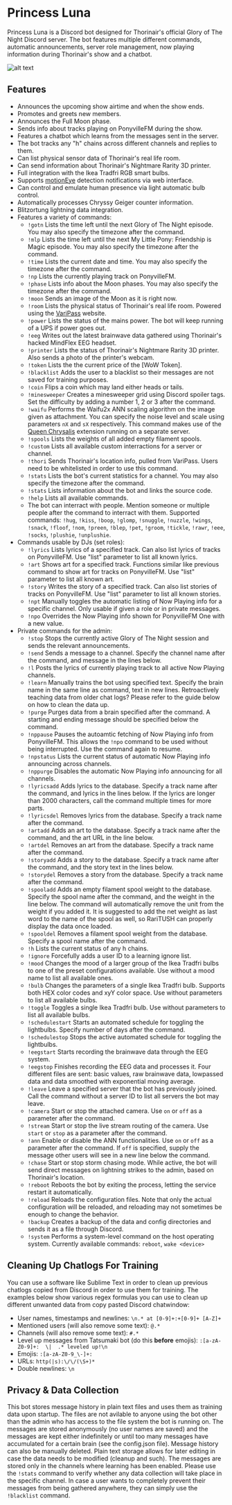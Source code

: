 # Princess Luna
Princess Luna is a Discord bot designed for Thorinair's official Glory of The Night Discord server. The bot features multiple different commands, automatic announcements, server role management, now playing information during Thorinair's show and a chatbot.

![alt text](http://dl.thorinair.net/MLP/pbpl_logo_small.png "Powered by Princess Luna")

## Features
* Announces the upcoming show airtime and when the show ends.
* Promotes and greets new members.
* Announces the Full Moon phase.
* Sends info about tracks playing on PonyvilleFM during the show.
* Features a chatbot which learns from the messages sent in the server.
* The bot tracks any "h" chains across different channels and replies to them.
* Can list physical sensor data of Thorinair's real life room.
* Can send information about Thorinair's Nightmare Rarity 3D printer.
* Full integration with the Ikea Tradfri RGB smart bulbs.
* Supports [motionEye](https://github.com/ccrisan/motioneye) detection notifications via web interface.
* Can control and emulate human presence via light automatic bulb control.
* Automatically processes Chryssy Geiger counter information.
* Blitzortung lightning data integration.
* Features a variety of commands:
    - `!gotn` Lists the time left until the next Glory of The Night episode. You may also specify the timezone after the command.
    - `!mlp` Lists the time left until the next My Little Pony: Friendship is Magic episode. You may also specify the timezone after the command.
    - `!time` Lists the current date and time. You may also specify the timezone after the command.
    - `!np` Lists the currently playing track on PonyvilleFM.
    - `!phase` Lists info about the Moon phases. You may also specify the timezone after the command.
    - `!moon` Sends an image of the Moon as it is right now.
    - `!room` Lists the physical status of Thorinair's real life room. Powered using the [VariPass](https://varipass.org) website.
    - `!power` Lists the status of the mains power. The bot will keep running of a UPS if power goes out.
    - `!eeg` Writes out the latest brainwave data gathered using Thorinair's hacked MindFlex EEG headset.
    - `!printer` Lists the status of Thorinair's Nightmare Rarity 3D printer. Also sends a photo of the printer's webcam.
    - `!token` Lists the the current price of the \[WoW Token\].
    - `!blacklist` Adds the user to a blacklist so their messages are not saved for training purposes.
    - `!coin` Flips a coin which may land either heads or tails.
    - `!minesweeper` Creates a minesweeper grid using Discord spoiler tags. Set the difficulty by adding a number 1, 2 or 3 after the command.
    - `!waifu` Performs the Waifu2x ANN scaling algorithm on the image given as attachment. You can specify the noise level and scale using parameters `nX` and `sX` respectively. This command makes use of the [Queen Chrysalis](https://github.com/Thorinair/Queen-Chrysalis) extension running on a separate server.
    - `!spools` Lists the weights of all added empty filament spools.
    - `!custom` Lists all available custom interractions for a server or channel.
    - `!thori` Sends Thorinair's location info, pulled from VariPass. Users need to be whitelisted in order to use this command.
    - `!stats` Lists the bot's current statistics for a channel. You may also specify the timezone after the command.
    - `!stats` Lists information about the bot and links the source code.
    - `!help` Lists all available commands.
    - The bot can interract with people. Mention someone or multiple people after the command to interract with them. Supported commands: `!hug`, `!kiss`, `!boop`, `!glomp`, `!snuggle`, `!nuzzle`, `!wings`, `!snack`, `!floof`, `!nom`, `!preen`, `!blep`, `!pet`, `!groom`, `!tickle`, `!rawr`, `!eee`, `!socks`, `!plushie`, `!unplushie`.
* Commands usable by DJs (set roles):
    - `!lyrics` Lists lyrics of a specified track. Can also list lyrics of tracks on PonyvilleFM. Use "list" parameter to list all known lyrics.
    - `!art` Shows art for a specified track. Functions similar like previous command to show art for tracks on PonyvilleFM. Use "list" parameter to list all known art.
    - `!story` Writes the story of a specified track. Can also list stories of tracks on PonyvilleFM. Use "list" parameter to list all known stories.
    - `!npt` Manually toggles the automatic listing of Now Playing info for a specific channel. Only usable if given a role or in private messages.
    - `!npo` Overrides the Now Playing info shown for PonyvilleFM One with a new value.
* Private commands for the admin:
    - `!stop` Stops the currently active Glory of The Night session and sends the relevant announcements.
    - `!send` Sends a message to a channel. Specify the channel name after the command, and message in the lines below.
    - `!l` Posts the lyrics of currently playing track to all active Now Playing channels.
    - `!learn` Manually trains the bot using specified text. Specify the brain name in the same line as command, text in new lines. Retroactively teaching data from older chat logs? Please refer to the guide below on how to clean the data up.
    - `!purge` Purges data from a brain specified after the command. A starting and ending message should be specified below the command.
    - `!nppause` Pauses the autoamtic fetching of Now Playing info from PonyvilleFM. This allows the `!npo` command to be used without being interrupted. Use the command again to resume.
    - `!npstatus` Lists the current status of automatic Now Playing info announcing across channels.
    - `!nppurge` Disables the automatic Now Playing info announcing for all channels.
    - `!lyricsadd` Adds lyrics to the database. Specify a track name after the command, and lyrics in the lines below. If the lyrics are longer than 2000 characters, call the command multiple times for more parts.
    - `!lyricsdel` Removes lyrics from the database. Specify a track name after the command.
    - `!artadd` Adds an art to the database. Specify a track name after the command, and the art URL in the line below.
    - `!artdel` Removes an art from the database. Specify a track name after the command.
    - `!storyadd` Adds a story to the database. Specify a track name after the command, and the story text in the lines below.
    - `!storydel` Removes a story from the database. Specify a track name after the command.
    - `!spooladd` Adds an empty filament spool weight to the database. Specify the spool name after the command, and the weight in the line below. The command will automatically remove the unit from the weight if you added it. It is suggested to add the net weight as last word to the name of the spool as well, so RariTUSH can properly display the data once loaded.
    - `!spooldel` Removes a filament spool weight from the database. Specify a spool name after the command.
    - `!h` Lists the current status of any h chains.
    - `!ignore` Forcefully adds a user ID to a learning ignore list.
    - `!mood` Changes the mood of a larger group of the Ikea Tradfri bulbs to one of the preset configurations available. Use without a mood name to list all available ones.
    - `!bulb` Changes the parameters of a single Ikea Tradfri bulb. Supports both HEX color codes and xyY color space. Use without parameters to list all available bulbs.
    - `!toggle` Toggles a single Ikea Tradfri bulb. Use without parameters to list all available bulbs.
    - `!schedulestart` Starts an automated schedule for toggling the lightbulbs. Specify number of days after the command.
    - `!schedulestop` Stops the active automated schedule for toggling the lightbulbs.
    - `!eegstart` Starts recording the brainwave data through the EEG system.
    - `!eegstop` Finishes recording the EEG data and processes it. Four different files are sent: basic values, raw brainwave data, lowpassed data and data smoothed with exponential moving average.
    - `!leave` Leave a specified server that the bot has previously joined. Call the command without a server ID to list all servers the bot may leave.
    - `!camera` Start or stop the attached camera. Use `on` or `off` as a parameter after the command.
    - `!stream` Start or stop the live stream routing of the camera. Use `start` or `stop` as a parameter after the command.
    - `!ann` Enable or disable the ANN functionalities. Use `on` or `off` as a parameter after the command. If `off` is specified, supply the message other users will see in a new line below the command.
    - `!chase` Start or stop storm chasing mode. While active, the bot will send direct messages on lightning strikes to the admin, based on Thorinair's location.
    - `!reboot` Reboots the bot by exiting the process, letting the service restart it automatically.
    - `!reload` Reloads the configuration files. Note that only the actual configuration will be reloaded, and reloading may not sometimes be enough to change the behavior.
    - `!backup` Creates a backup of the data and config directories and sends it as a file through Discord.
    - `!system` Performs a system-level command on the host operating system. Currently available commands: `reboot`, `wake <device>`

## Cleaning Up Chatlogs For Training
You can use a software like Sublime Text in order to clean up previous chatlogs copied from Discord in order to use them for training. The examples below show various regex formulas you can use to clean up different unwanted data from copy pasted Discord chatwindow:

* User names, timestamps and newlines: `\n.* at [0-9]+:+[0-9]+ [A-Z]+`
* Mentioned users (will also remove some text): `@.*`
* Channels (will also remove some text): `#.*`
* Level up messages from Tatsumaki bot (do this **before** emojis): `:[a-zA-Z0-9]+:  \|  .* leveled up!\n`
* Emojis: `:[a-zA-Z0-9_\-]+:`
* URLs: `http(|s):\/\/(\S+)*`
* Double newlines: `\n `


## Privacy & Data Collection
This bot stores message history in plain text files and uses them as training data upon startup. The files are not avilable to anyone using the bot other than the admin who has access to the file system the bot is running on. The messages are stored anonymously (no user names are saved) and the messages are kept either indefinitely or until too many messages have accumulated for a certain brain (see the config.json file). Message history can also be manually deleted. Plain text storage allows for later editing in case the data needs to be modified (cleanup and such). The messages are stored only in the channels where learning has been enabled. Please use the `!stats` command to verify whether any data collection will take place in the specific channel. In case a user wants to completely prevent their messages from being gathered anywhere, they can simply use the `!blacklist` command.
